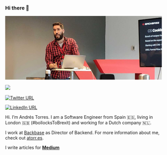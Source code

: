 ### Hi there 👋

![alt text](presentation.png)

<img src="https://visitor-badge.glitch.me/badge?page_id=torrespro.visitor-badge">

[![Twitter URL](https://img.shields.io/static/v1?color=red&label=Twitter%20&logo=twitter&logoColor=white&style=for-the-badge&message=Follow)](https://twitter.com/towerspro)

[![LinkedIn URL](https://img.shields.io/static/v1?color=red&label=linkedin&logo=linkedin&logoColor=white&style=for-the-badge&message=Connect)](https://www.linkedin.com/in/atorresg)

Hi. I’m Andrés Torres. I am a Software Engineer from Spain 🇪🇸, living in London 🇬🇧 (#bollocksToBrexit) and working for a Dutch company 🇳🇱.

I work at [Backbase](http://www.backbase.com) as Director of Backend. For more information about me,
check out [atorr.es](http://atorr.es/).

I write articles for [**Medium**](https://medium.com/@towerspro) 

<!--
**torrespro/torrespro** is a ✨ _special_ ✨ repository because its `README.md` (this file) appears on your GitHub profile.

Here are some ideas to get you started:

- 🔭 I’m currently working on ...
- 🌱 I’m currently learning ...
- 👯 I’m looking to collaborate on ...
- 🤔 I’m looking for help with ...
- 💬 Ask me about ...
- 📫 How to reach me: ...
- 😄 Pronouns: ...
- ⚡ Fun fact: ...
-->
